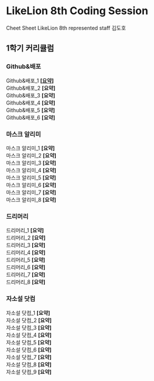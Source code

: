 # LikeLion 8th Coding Session
Cheet Sheet
LikeLion 8th represented staff
김도호

## 1학기 커리큘럼

### Github&배포

Github&배포_1 **[[요약](https://github.com/Do-ho/README_Template/blob/master/Github_%EB%B0%B0%ED%8F%AC/Github_%EB%B0%B0%ED%8F%AC_1_1.md)]**<br/>
Github&배포_2 **[요약]**<br/>
Github&배포_3 **[요약]**<br/>
Github&배포_4 **[요약]**<br/>
Github&배포_5 **[요약]**<br/>
Github&배포_6 **[요약]**<br/>

### 마스크 알리미

마스크 알리미_1 **[요약]**<br/>
마스크 알리미_2 **[요약]**<br/>
마스크 알리미_3 **[요약]**<br/>
마스크 알리미_4 **[요약]**<br/>
마스크 알리미_5 **[요약]**<br/>
마스크 알리미_6 **[요약]**<br/>
마스크 알리미_7 **[요약]**<br/>
마스크 알리미_8 **[요약]**<br/>

### 드리머리

드리머리_1 **[요약]**<br/>
드리머리_2 **[요약]**<br/>
드리머리_3 **[요약]**<br/>
드리머리_4 **[요약]**<br/>
드리머리_5 **[요약]**<br/>
드리머리_6 **[요약]**<br/>
드리머리_7 **[요약]**<br/>
드리머리_8 **[요약]**<br/>

### 자소설 닷컴

자소설 닷컴_1 **[요약]**<br/>
자소설 닷컴_2 **[요약]**<br/>
자소설 닷컴_3 **[요약]**<br/>
자소설 닷컴_4 **[요약]**<br/>
자소설 닷컴_5 **[요약]**<br/>
자소설 닷컴_6 **[요약]**<br/>
자소설 닷컴_7 **[요약]**<br/>
자소설 닷컴_8 **[요약]**<br/>
자소설 닷컴_9 **[요약]**<br/>
